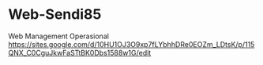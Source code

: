 # Web-Sendi85
Web Management Operasional
https://sites.google.com/d/10HU1OJ3O9xp7fLYbhhDRe0EOZm_LDtsK/p/115QNX_C0CguJkwFaSTtBK0Dbs1588w1G/edit
